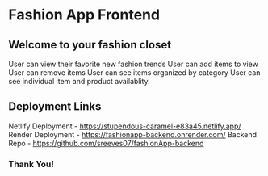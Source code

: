 # Fashion App Frontend

## Welcome to your fashion closet
User can view their favorite new fashion trends 
User can add items to view
User can remove items 
User can see items organized by category 
User can see individual item and product availablity.

## Deployment Links
Netlify Deployment - https://stupendous-caramel-e83a45.netlify.app/
Render Deployment - https://fashionapp-backend.onrender.com/
Backend Repo - https://github.com/sreeves07/fashionApp-backend

### Thank You!